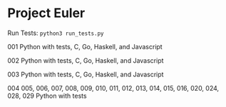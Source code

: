 # Project Euler

Run Tests: `python3 run_tests.py`

001
Python with tests, C, Go, Haskell, and Javascript

002
Python with tests, C, Go, Haskell, and Javascript

003
Python with tests, C, Go, Haskell, and Javascript

004 005, 006, 007, 008, 009, 010, 011, 012, 013, 014, 015, 016, 020, 024, 028, 029 
Python with tests
